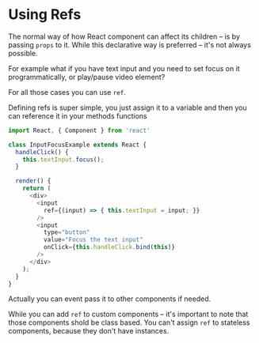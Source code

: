# Using Refs

The normal way of how React component can affect its children – is by passing `props` to it. While this declarative way is preferred – it's not always possible.

For example what if you have text input and you need to set focus on it programmatically, or play/pause video element?

For all those cases you can use `ref`.

Defining refs is super simple, you just assign it to a variable and then you can reference it in your methods functions

```js
import React, { Component } from 'react'

class InputFocusExample extends React {
  handleClick() {
    this.textInput.focus();
  }

  render() {
    return (
      <div>
        <input
          ref={(input) => { this.textInput = input; }}
        />
        <input
          type="button"
          value="Focus the text input"
          onClick={this.handleClick.bind(this)}
        />
      </div>
    );
  }
}
```

Actually you can event pass it to other components if needed.

While you can add `ref` to custom components – it's important to note that those components shold be class based. You can't assign `ref` to stateless components, because they don't have instances.